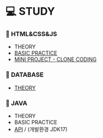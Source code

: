# 💻 STUDY


### 📄 HTML&CSS&JS
* THEORY
* [BASIC PRACTICE](https://github.com/silverywaves/IT_ACADEMY/tree/2e294b7643e8540713ac248217f5ebfca5ca89d1/HTML_CSS_JS/BASIC%20PRACTICE)
* [MINI PROJECT - CLONE CODING](https://github.com/silverywaves/IT_ACADEMY/tree/a43592d723371f269322d3ff4cac8d41ef734481/HTML_CSS_JS/PROJECTS_CLON)


### 📄 DATABASE
* [THEORY](https://github.com/silverywaves/IT_ACADEMY/tree/a31025037af789a33b5af57d77762034ef169927/DATABASE)
  

### 📄 JAVA
* THEORY
* BASIC PRACTICE
* [API](https://docs.oracle.com/en/java/javase/17/docs/api/index.html)  /  (개발환경 JDK17)
  
